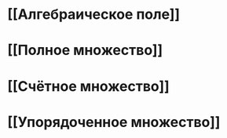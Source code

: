 # [[Алгебраическое поле]]

# [[Полное множество]]

# [[Счётное множество]]

# [[Упорядоченное множество]]
